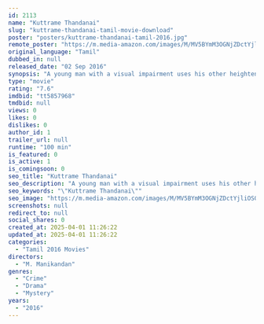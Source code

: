 ```yaml
---
id: 2113
name: "Kuttrame Thandanai"
slug: "kuttrame-thandanai-tamil-movie-download"
poster: "posters/kuttrame-thandanai-tamil-2016.jpg"
remote_poster: "https://m.media-amazon.com/images/M/MV5BYmM3OGNjZDctYjliOS00NmI0LTg2MmItNTc2NWQzZTMwOTk1XkEyXkFqcGc@._V1_SX300.jpg"
original_language: "Tamil"
dubbed_in: null
released_date: "02 Sep 2016"
synopsis: "A young man with a visual impairment uses his other heightened senses to unravel a murder mystery."
type: "movie"
rating: "7.6"
imdbid: "tt5857968"
tmdbid: null
views: 0
likes: 0
dislikes: 0
author_id: 1
trailer_url: null
runtime: "100 min"
is_featured: 0
is_active: 1
is_comingsoon: 0
seo_title: "Kuttrame Thandanai"
seo_description: "A young man with a visual impairment uses his other heightened senses to unravel a murder mystery."
seo_keywords: "\"Kuttrame Thandanai\""
seo_image: "https://m.media-amazon.com/images/M/MV5BYmM3OGNjZDctYjliOS00NmI0LTg2MmItNTc2NWQzZTMwOTk1XkEyXkFqcGc@._V1_SX300.jpg"
screenshots: null
redirect_to: null
social_shares: 0
created_at: 2025-04-01 11:26:22
updated_at: 2025-04-01 11:26:22
categories:
  - "Tamil 2016 Movies"
directors:
  - "M. Manikandan"
genres:
  - "Crime"
  - "Drama"
  - "Mystery"
years:
  - "2016"
---
```

